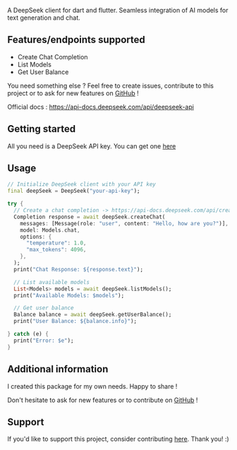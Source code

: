 <!-- 
This README describes the package. If you publish this package to pub.dev,
this README's contents appear on the landing page for your package.

For information about how to write a good package README, see the guide for
[writing package pages](https://dart.dev/tools/pub/writing-package-pages). 

For general information about developing packages, see the Dart guide for
[creating packages](https://dart.dev/guides/libraries/create-packages)
and the Flutter guide for
[developing packages and plugins](https://flutter.dev/to/develop-packages). 

commands :

dart doc
dart format .
flutter pub publish --dry-run

When run pana will make modifications to the package, so start by making a copy of the directory holding your package: cp ~/dev/mypkg ~/tmp/mypkg

Make sure you have the latest pana tool: dart pub global activate pana (pana changes frequently, so run this again frequently to update the pana tool)

Run pana on the copy we made earlier: dart pub global run pana ~/tmp/mypkg

-->

A DeepSeek client for dart and flutter. Seamless integration of AI models for text generation and chat.


## Features/endpoints supported

- Create Chat Completion
- List Models
- Get User Balance


You need something else ? Feel free to create issues, contribute to this project or to ask for new features on [GitHub](https://github.com/tempo-riz/deepseek-dart) !

Official docs : https://api-docs.deepseek.com/api/deepseek-api

## Getting started

All you need is a DeepSeek API key. You can get one [here](https://platform.deepseek.com/api_keys)

## Usage

```dart
// Initialize DeepSeek client with your API key
final deepSeek = DeepSeek("your-api-key");

try { 
  // Create a chat completion -> https://api-docs.deepseek.com/api/create-chat-completion
  Completion response = await deepSeek.createChat(
    messages: [Message(role: "user", content: "Hello, how are you?")],
    model: Models.chat,
    options: {
      "temperature": 1.0,
      "max_tokens": 4096,
    },
  );
  print("Chat Response: ${response.text}");

  // List available models
  List<Models> models = await deepSeek.listModels();
  print("Available Models: $models");

  // Get user balance
  Balance balance = await deepSeek.getUserBalance();
  print("User Balance: ${balance.info}");

} catch (e) {
  print("Error: $e");
}
```

## Additional information

I created this package for my own needs. Happy to share !

Don't hesitate to ask for new features or to contribute on [GitHub](https://github.com/tempo-riz/deepseek-dart) !

## Support

If you'd like to support this project, consider contributing [here](https://github.com/sponsors/tempo-riz). Thank you! :)